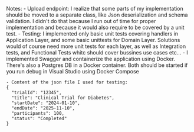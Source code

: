 Notes:
	- Upload endpoint: I realize that some parts of my implementation should be moved to a separate class, like Json deserialization and schema validation. 
	I didn't do that because I run out of time for proper implementation and because it would also require to be covered by a unit test.
	- Testing: I implemented only basic unit tests covering handlers in Application Layer, and some basic unittests for Domain Layer. 
	Solutions would of course need more unit tests for each layer, as well as Integration tests, and Functional Tests whitc should cover bussines use cases etc...
	- I implemented Swagger and containerize the application using Docker. There's also a Postgres DB in a Docker container. Both should be started if you run debug in Visual Studio
	using Docker Compose
	
	- Content of the json file I used for testing:
	{
	  "trialId": "12345",
	  "title": "Clinical Trial for Diabetes",
	  "startDate": "2024-01-10",
	  "endDate": "2025-11-10",
	  "participants": 100,
	  "status": "Completed"
	}
